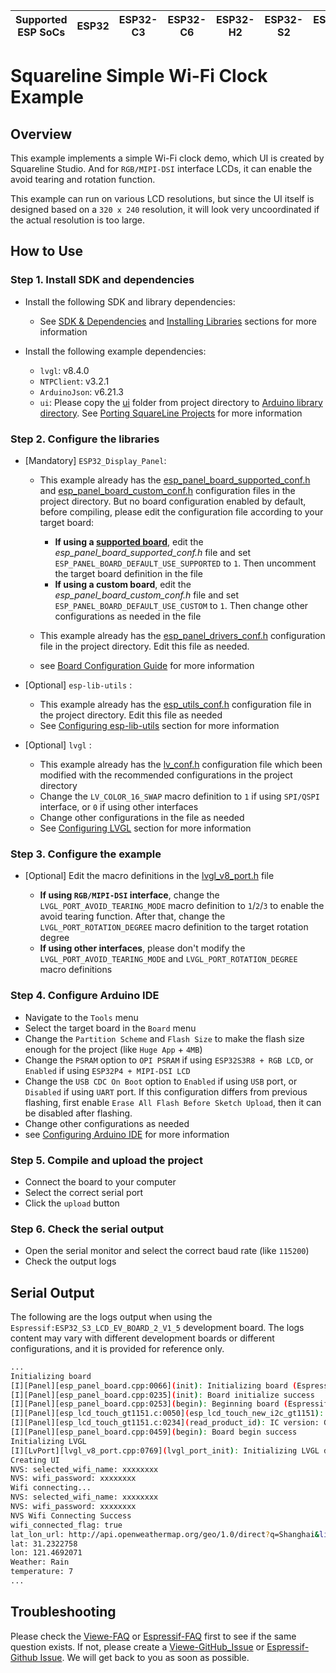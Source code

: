 | Supported ESP SoCs | ESP32 | ESP32-C3 | ESP32-C6 | ESP32-H2 | ESP32-S2 | ESP32-S3 |
| ------------------ | ----- | -------- | -------- | -------- | -------- | -------- |

# Squareline Simple Wi-Fi Clock Example

## Overview

This example implements a simple Wi-Fi clock demo, which UI is created by Squareline Studio. And for `RGB/MIPI-DSI` interface LCDs, it can enable the avoid tearing and rotation function.

This example can run on various LCD resolutions, but since the UI itself is designed based on a `320 x 240` resolution, it will look very uncoordinated if the actual resolution is too large.

## How to Use

### Step 1. Install SDK and dependencies

- Install the following SDK and library dependencies:

   - See [SDK & Dependencies](https://github.com/VIEWESMART/ESP32_Display_Panel/blob/master/docs/envs/use_with_arduino.md#sdk--dependencies) and [Installing Libraries](https://github.com/VIEWESMART/ESP32_Display_Panel/blob/master/docs/envs/use_with_arduino.md#installing-libraries) sections for more information

- Install the following example dependencies:

  - `lvgl`: v8.4.0
  - `NTPClient`: v3.2.1
  - `ArduinoJson`: v6.21.3
  - `ui`: Please copy the [ui](./ui) folder from project directory to [Arduino library directory](https://github.com/VIEWESMART/ESP32_Display_Panel/blob/master/docs/envs/use_with_arduino.md#where-is-the-arduino-library-directory). See [Porting SquareLine Projects](https://github.com/VIEWESMART/ESP32_Display_Panel/blob/master/docs/envs/use_with_arduino.md#porting-squareline-projects) for more information

### Step 2. Configure the libraries

- [Mandatory] `ESP32_Display_Panel`:

  - This example already has the [esp_panel_board_supported_conf.h](./esp_panel_board_supported_conf.h) and [esp_panel_board_custom_conf.h](./esp_panel_board_custom_conf.h) configuration files in the project directory. But no board configuration enabled by default, before compiling, please edit the configuration file according to your target board:

    - **If using a [supported board](https://github.com/VIEWESMART/ESP32_Display_Panel/blob/master/README.md#supported-boards)**, edit the *esp_panel_board_supported_conf.h* file and set `ESP_PANEL_BOARD_DEFAULT_USE_SUPPORTED` to `1`. Then uncomment the target board definition in the file
    - **If using a custom board**, edit the *esp_panel_board_custom_conf.h* file and set `ESP_PANEL_BOARD_DEFAULT_USE_CUSTOM` to `1`. Then change other configurations as needed in the file

  - This example already has the [esp_panel_drivers_conf.h](./esp_panel_drivers_conf.h) configuration file in the project directory. Edit this file as needed.
  - see [Board Configuration Guide](https://github.com/VIEWESMART/ESP32_Display_Panel/blob/master/docs/envs/use_with_arduino.md#configuration-guide) for more information

- [Optional] `esp-lib-utils` :

  - This example already has the [esp_utils_conf.h](./esp_utils_conf.h) configuration file in the project directory. Edit this file as needed
  - See [Configuring esp-lib-utils](https://github.com/VIEWESMART/ESP32_Display_Panel/blob/master/docs/envs/use_with_arduino.md#configuring-esp-lib-utils) section for more information

- [Optional] `lvgl` :

  - This example already has the [lv_conf.h](./lv_conf.h) configuration file which been modified with the recommended configurations in the project directory
  - Change the `LV_COLOR_16_SWAP` macro definition to `1` if using `SPI/QSPI` interface, or `0` if using other interfaces
  - Change other configurations in the file as needed
  - See [Configuring LVGL](https://github.com/VIEWESMART/VIEWE-FAQ/blob/main/Arduino-FAQ/English/FAQ.md#how-to-add-an-lvgl-library-and-how-to-configure) section for more information

### Step 3. Configure the example

- [Optional] Edit the macro definitions in the [lvgl_v8_port.h](./lvgl_v8_port.h) file

  - **If using `RGB/MIPI-DSI` interface**, change the `LVGL_PORT_AVOID_TEARING_MODE` macro definition to `1`/`2`/`3` to enable the avoid tearing function. After that, change the `LVGL_PORT_ROTATION_DEGREE` macro definition to the target rotation degree
  - **If using other interfaces**, please don't modify the `LVGL_PORT_AVOID_TEARING_MODE` and `LVGL_PORT_ROTATION_DEGREE` macro definitions

### Step 4. Configure Arduino IDE

- Navigate to the `Tools` menu
- Select the target board in the `Board` menu
- Change the `Partition Scheme` and `Flash Size` to make the flash size enough for the project (like `Huge App` + `4MB`)
- Change the `PSRAM` option to `OPI PSRAM` if using `ESP32S3R8 + RGB LCD`, or `Enabled` if using `ESP32P4 + MIPI-DSI LCD`
- Change the `USB CDC On Boot` option to `Enabled` if using `USB` port, or `Disabled` if using `UART` port. If this configuration differs from previous flashing, first enable `Erase All Flash Before Sketch Upload`, then it can be disabled after flashing.
- Change other configurations as needed
- see [Configuring Arduino IDE](https://github.com/VIEWESMART/ESP32_Display_Panel/blob/master/docs/board/board_viewe.md#arduino-ide) for more information

### Step 5. Compile and upload the project

- Connect the board to your computer
- Select the correct serial port
- Click the `upload` button

### Step 6. Check the serial output

- Open the serial monitor and select the correct baud rate (like `115200`)
- Check the output logs

## Serial Output

The following are the logs output when using the `Espressif:ESP32_S3_LCD_EV_BOARD_2_V1_5` development board. The logs content may vary with different development boards or different configurations, and it is provided for reference only.

```bash
...
Initializing board
[I][Panel][esp_panel_board.cpp:0066](init): Initializing board (Espressif:ESP32_S3_LCD_EV_BOARD_2_V1_5)
[I][Panel][esp_panel_board.cpp:0235](init): Board initialize success
[I][Panel][esp_panel_board.cpp:0253](begin): Beginning board (Espressif:ESP32_S3_LCD_EV_BOARD_2_V1_5)
[I][Panel][esp_lcd_touch_gt1151.c:0050](esp_lcd_touch_new_i2c_gt1151): version: 1.0.5
[I][Panel][esp_lcd_touch_gt1151.c:0234](read_product_id): IC version: GT1158_000101(Patch)_0102(Mask)_00(SensorID)
[I][Panel][esp_panel_board.cpp:0459](begin): Board begin success
Initializing LVGL
[I][LvPort][lvgl_v8_port.cpp:0769](lvgl_port_init): Initializing LVGL display driver
Creating UI
NVS: selected_wifi_name: xxxxxxxx
NVS: wifi_password: xxxxxxxx
Wifi connecting...
NVS: selected_wifi_name: xxxxxxxx
NVS: wifi_password: xxxxxxxx
NVS Wifi Connecting Success
wifi_connected_flag: true
lat_lon_url: http://api.openweathermap.org/geo/1.0/direct?q=Shanghai&limit=1&appid=xxxxxxxxxxxxxxxxxxxxxxxxxxxxxxxx
lat: 31.2322758
lon: 121.4692071
Weather: Rain
temperature: 7
...
```

## Troubleshooting

Please check the [Viewe-FAQ](https://github.com/VIEWESMART/ESP32_Display_Panel/blob/master/docs/envs/use_with_arduino.md#faq) or [Espressif-FAQ](https://github.com/esp-arduino-libs/ESP32_Display_Panel/blob/master/docs/envs/use_with_arduino.md#faq) first to see if the same question exists. If not, please create a [Viewe-GitHub_Issue](https://github.com/VIEWESMART/ESP32_Display_Panel/issues) or [Espressif-Github Issue](https://github.com/esp-arduino-libs/ESP32_Display_Panel/issues). We will get back to you as soon as possible.
